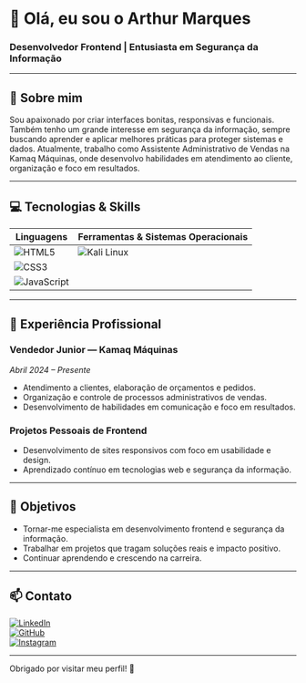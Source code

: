 # 👋 Olá, eu sou o Arthur Marques

### Desenvolvedor Frontend | Entusiasta em Segurança da Informação

---

## 🚀 Sobre mim

Sou apaixonado por criar interfaces bonitas, responsivas e funcionais. Também tenho um grande interesse em segurança da informação, sempre buscando aprender e aplicar melhores práticas para proteger sistemas e dados. Atualmente, trabalho como Assistente Administrativo de Vendas na Kamaq Máquinas, onde desenvolvo habilidades em atendimento ao cliente, organização e foco em resultados.

---

## 💻 Tecnologias & Skills

| Linguagens                  | Ferramentas & Sistemas Operacionais |
|----------------------------|------------------------------------|
| ![HTML5](https://img.shields.io/badge/HTML5-E34F26?style=for-the-badge&logo=html5&logoColor=white)  | ![Kali Linux](https://img.shields.io/badge/Kali_Linux-557C94?style=for-the-badge&logo=kalilinux&logoColor=white) |
| ![CSS3](https://img.shields.io/badge/CSS3-1572B6?style=for-the-badge&logo=css3&logoColor=white)     |                                    |
| ![JavaScript](https://img.shields.io/badge/JavaScript-F7DF1E?style=for-the-badge&logo=javascript&logoColor=black) |                                    |

---

## 💼 Experiência Profissional

### Vendedor Junior — Kamaq Máquinas  
*Abril 2024 – Presente*  
- Atendimento a clientes, elaboração de orçamentos e pedidos.  
- Organização e controle de processos administrativos de vendas.  
- Desenvolvimento de habilidades em comunicação e foco em resultados.

### Projetos Pessoais de Frontend  
- Desenvolvimento de sites responsivos com foco em usabilidade e design.  
- Aprendizado contínuo em tecnologias web e segurança da informação.

---

## 🎯 Objetivos

- Tornar-me especialista em desenvolvimento frontend e segurança da informação.  
- Trabalhar em projetos que tragam soluções reais e impacto positivo.  
- Continuar aprendendo e crescendo na carreira.

---

## 📫 Contato

[![LinkedIn](https://img.shields.io/badge/LinkedIn-0077B5?style=flat-square&logo=linkedin&logoColor=white)](https://www.linkedin.com/in/arthur-marques-2bb47322a/)  
[![GitHub](https://img.shields.io/badge/GitHub-181717?style=flat-square&logo=github&logoColor=white)](https://github.com/arthurmarques)  
[![Instagram](https://img.shields.io/badge/Instagram-E4405F?style=flat-square&logo=instagram&logoColor=white)](https://www.instagram.com/arthurmarques)

---

Obrigado por visitar meu perfil! 🚀

